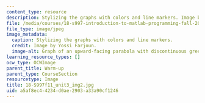 ```yaml
---
content_type: resource
description: Stylizing the graphs with colors and line markers. Image by Yossi Farjoun.
file: /media/courses/18-s997-introduction-to-matlab-programming-fall-2011/a5af8ec44234d0ae2903a33a90cf1246_18-S997f11_unit3_img2.jpg
file_type: image/jpeg
image_metadata:
  caption: Stylizing the graphs with colors and line markers.
  credit: Image by Yossi Farjoun.
  image-alt: Graph of an upward-facing parabola with discontinuous green line markers.
learning_resource_types: []
ocw_type: OCWImage
parent_title: Warm-up
parent_type: CourseSection
resourcetype: Image
title: 18-S997f11_unit3_img2.jpg
uid: a5af8ec4-4234-d0ae-2903-a33a90cf1246
---
```

